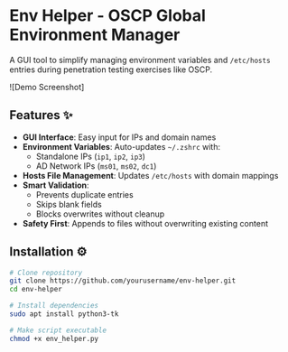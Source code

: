 # Env Helper - OSCP Global Environment Manager

A GUI tool to simplify managing environment variables and `/etc/hosts` entries during penetration testing exercises like OSCP.

![Demo Screenshot]

## Features ✨
- **GUI Interface**: Easy input for IPs and domain names
- **Environment Variables**: Auto-updates `~/.zshrc` with:
  - Standalone IPs (`ip1`, `ip2`, `ip3`)
  - AD Network IPs (`ms01`, `ms02`, `dc1`)
- **Hosts File Management**: Updates `/etc/hosts` with domain mappings
- **Smart Validation**:
  - Prevents duplicate entries
  - Skips blank fields
  - Blocks overwrites without cleanup
- **Safety First**: Appends to files without overwriting existing content

## Installation ⚙️
```bash
# Clone repository
git clone https://github.com/yourusername/env-helper.git
cd env-helper

# Install dependencies
sudo apt install python3-tk

# Make script executable
chmod +x env_helper.py
